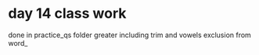 # day 14 class work

done in practice_qs folder greater including trim and vowels exclusion from word_
